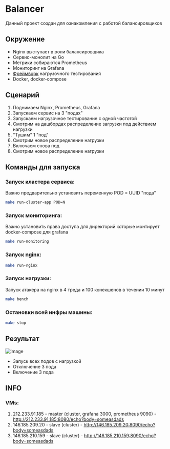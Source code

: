 # Balancer

Данный проект создан для ознакомления с работой балансировщиков

## Окружение

* Nginx выступает в роли балансировщика
* Сервис-монолит на Go
* Метрики собираются Prometheus
* Мониторинг на Grafana
* [Фреймворк]((https://github.com/wg/wrk)) нагрузочного тестирования
* Docker, docker-compose

## Сценарий

1. Поднимаем Nginx, Prometheus, Grafana
2. Запускаем сервис на 3 "подах"
3. Запускаем нагрузочное тестирование с одной частотой
4. Смотрим на дашбордах распределение загрузки под действием нагрузки
5. "Тушим" 1 "под"
6. Смотрим новое распределение нагрузки
7. Включаем снова под
8. Смотрим новое распределение нагрузки

## Команды для запуска

### Запуск кластера сервиса:
Важно предварительно установить переменную POD = UUID "пода"  

```bash
make run-cluster-app POD=N
```

### Запуск мониторинга:
Важно установить права доступа для директорий которые монтирует docker-compose для grafana

```bash
make run-monitoring
```

### Запуск nginx:

```bash
make run-nginx
```

### Запуск нагрузки:
Запуск атакера на nginx в 4 треда и 100 конекшенов в течении 10 минут

```bash
make bench
```

### Остановки всей инфры машины:

```bash
make stop
```

## Результат

![image](https://user-images.githubusercontent.com/88785411/236829951-2ce84096-3043-4e2f-b399-56d86988838c.png)

* Запуск всех подов с нагрузкой 
* Отключение 3 пода
* Включение 3 пода 

## INFO
### VMs:
1. 212.233.91.185 -  master (cluster, grafana 3000, prometheus 9090) - http://212.233.91.185:8080/echo?body=someasdads
2. 146.185.209.20 -  slave (cluster)                       - http://146.185.209.20:8090/echo?body=someasdads
3. 146.185.210.159 - slave (cluster)                       - http://146.185.210.159:8090/echo?body=someasdads
